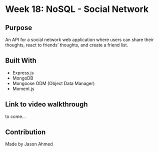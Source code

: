 # Week 18: NoSQL - Social Network

## Purpose
An API for a social network web application where users can share their thoughts, react to friends’ thoughts, and create a friend list.

## Built With
* Express.js
* MongoDB
* Mongoose ODM (Object Data Manager)
* Moment.js

## Link to video walkthrough
to come...

## Contribution
Made by Jason Ahmed